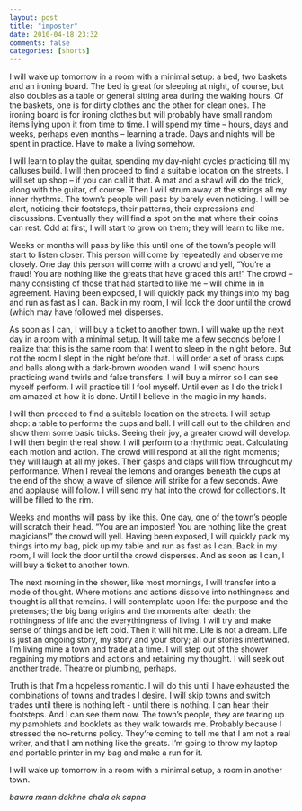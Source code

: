 ```yaml
---
layout: post
title: "imposter"
date: 2010-04-18 23:32
comments: false
categories: [shorts]
---
```


I will wake up tomorrow in a room with a minimal setup: a bed, two baskets and an ironing board. The bed is great for sleeping at night, of course, but also doubles as a table or general sitting area during the waking hours. Of the baskets, one is for dirty clothes and the other for clean ones. The ironing board is for ironing clothes but will probably have small random items lying upon it from time to time. I will spend my time – hours, days and weeks, perhaps even months – learning a trade.  Days and nights will be spent in practice. Have to make a living somehow.

I will learn to play the guitar, spending my day-night cycles practicing till my calluses build. I will then proceed to find a suitable location on the streets. I will set up shop – if you can call it that. A mat and a shawl will do the trick, along with the guitar, of course. Then I will strum away at the strings all my inner rhythms. The town’s people will pass by barely even noticing. I will be alert, noticing their footsteps, their patterns, their expressions and discussions. Eventually they will find a spot on the mat where their coins can rest. Odd at first, I will start to grow on them; they will learn to like me. 

Weeks or months will pass by like this until one of the town’s people will start to listen closer. This person will come by repeatedly and observe me closely. One day this person will come with a crowd and yell, “You’re a fraud! You are nothing like the greats that have graced this art!” The crowd – many consisting of those that had started to like me – will chime in in agreement. Having been exposed, I will quickly pack my things into my bag and run as fast as I can. Back in my room, I will lock the door until the crowd (which may have followed me) disperses.

As soon as I can, I will buy a ticket to another town. I will wake up the next day in a room with a minimal setup. It will take me a few seconds before I realize that this is the same room that I went to sleep in the night before. But not the room I slept in the night before that. I will order a set of brass cups and balls along with a dark-brown wooden wand. I will spend hours practicing wand twirls and false transfers. I will buy a mirror so I can see myself perform. I will practice till I fool myself. Until even as I do the trick I am amazed at how it is done. Until I believe in the magic in my hands.

I will then proceed to find a suitable location on the streets. I will setup shop:  a table to performs the cups and ball.  I will call out to the children and show them some basic tricks. Seeing their joy, a greater crowd will develop.  I will then begin the real show. I will perform to a rhythmic beat. Calculating each motion and action. The crowd will respond at all the right moments; they will laugh at all my jokes. Their gasps and claps will flow throughout my performance. When I reveal the lemons and oranges beneath the cups at the end of the show, a wave of silence will strike for a few seconds. Awe and applause will follow. I will send my hat into the crowd for collections. It will be filled to the rim.

Weeks and months will pass by like this. One day, one of the town’s people will scratch their head. “You are an imposter! You are nothing like the great magicians!” the crowd will yell. Having been exposed, I will quickly pack my things into my bag, pick up my table and run as fast as I can. Back in my room, I will lock the door until the crowd disperses. And as soon as I can, I will buy a ticket to another town.

The next morning in the shower, like most mornings, I will transfer into a mode of thought. Where motions and actions dissolve into nothingness and thought is all that remains. I will contemplate upon life: the purpose and the pretenses; the big bang origins and the moments after death; the nothingness of life and the everythingness of living. I will try and make sense of things and be left cold. Then it will hit me.  Life is not a dream. Life is just an ongoing story, my story and your story; all our stories intertwined. I'm living mine a town and trade at a time. I will step out of the shower regaining my motions and actions and retaining my thought. I will seek out another trade. Theatre or plumbing, perhaps.

Truth is that I’m a hopeless romantic. I will do this until I have exhausted the combinations of towns and trades I desire. I will skip towns and switch trades until there is nothing left - until there is nothing. I can hear their footsteps. And I can see them now. The town’s people, they are tearing up my pamphlets and booklets as they walk towards me. Probably because I stressed the no-returns policy. They’re coming to tell me that I am not a real writer, and that I am nothing like the greats. I’m going to throw my laptop and portable printer in my bag and make a run for it.

I will wake up tomorrow in a room with a minimal setup, a room in another town.

*bawra mann dekhne chala ek sapna*

